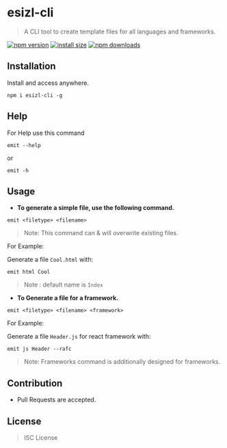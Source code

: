  # esizl-cli
 
 > A CLI tool to create template files for all languages and frameworks.

[![npm version](https://img.shields.io/npm/v/esizlcli.svg?style=flat-square)](https://www.npmjs.org/package/esizlcli)
[![install size](https://packagephobia.now.sh/badge?p=esizlcli)](https://packagephobia.now.sh/result?p=esizlcli)
[![npm downloads](https://img.shields.io/npm/dt/esizlcli.svg?style=flat-square)](http://npm-stat.com/charts.html?package=esizlcli)


 ## Installation

 Install and access anywhere.
 
 ```
 npm i esizl-cli -g
 ```
 
## Help

For Help use this command
```
emit --help
```
or 
```
emit -h
```

 ## Usage

* __To generate a simple file, use the following command.__
 
 ```
 emit <filetype> <filename> 
 ```
 
 > Note: This command can & will overwrite existing files.

 For Example:

 Generate a file  `Cool.html` with:
 
 ```
 emit html Cool
 ```

 > Note : default name is ```Index```  

 * __To Generate a file for a framework.__

 ```
 emit <filetype> <filename> <framework> 
 ```

 For Example:

 Generate a file  `Header.js` for react framework with:
 
 ```
 emit js Header --rafc
 ```

 > Note: Frameworks command is additionally designed for frameworks.

## Contribution

- Pull Requests are accepted.

 ## License
 
 > ISC License